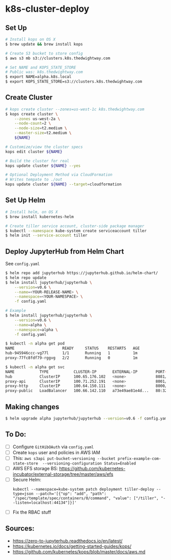 # k8s-cluster-deploy

## Set Up

```bash
# Install kops on OS X
$ brew update && brew install kops

# Create S3 bucket to store config
$ aws s3 mb s3://clusters.k8s.thedwightway.com

# Set NAME and KOPS_STATE_STORE
# Public was: k8s.thedwightway.com
$ export NAME=alpha.k8s.local
$ export KOPS_STATE_STORE=s3://clusters.k8s.thedwightway.com
```
 
## Create Cluster

```bash
# kops create cluster --zones=us-west-1c k8s.thedwightway.com
$ kops create cluster \
    --zones us-west-2a \
    --node-count=2 \
    --node-size=t2.medium \
    --master-size=t2.medium \
    ${NAME}

# Customize/view the cluster specs
kops edit cluster ${NAME}

# Build the cluster for real
kops update cluster ${NAME} --yes

# Optional Deployment Method via CloudFormation
# Writes tempate to ./out
kops update cluster ${NAME} --target=cloudformation

```

## Set Up Helm

```bash
# Install helm, on OS X
$ brew install kubernetes-helm

# Create tiller service account, cluster-side package manager
$ kubectl --namespace kube-system create serviceaccount tiller
$ helm init --service-account tiller
```

## Deploy JupyterHub from Helm Chart
See `config.yaml`

```bash
$ helm repo add jupyterhub https://jupyterhub.github.io/helm-chart/
$ helm repo update
$ helm install jupyterhub/jupyterhub \
    --version=v0.6 \
    --name=<YOUR-RELEASE-NAME> \
    --namespace=<YOUR-NAMESPACE> \
    -f config.yaml
```
```bash
# Example
$ helm install jupyterhub/jupyterhub \
    --version=v0.6 \
    --name=alpha \
    --namespace=alpha \
    -f config.yaml

$ kubectl -n alpha get pod
NAME                     READY     STATUS    RESTARTS   AGE
hub-945946ccc-vg77l      1/1       Running   1          1m
proxy-77fc8fdf79-rggvg   2/2       Running   0          1m

$ kubectl -n alpha get svc
NAME           TYPE           CLUSTER-IP       EXTERNAL-IP        PORT(S)                      AGE
hub            ClusterIP      100.65.176.102   <none>             8081/TCP                     2m
proxy-api      ClusterIP      100.71.252.191   <none>             8001/TCP                     2m
proxy-http     ClusterIP      100.64.150.111   <none>             8000/TCP                     2m
proxy-public   LoadBalancer   100.66.142.110   a73e49ae81e4d...   80:32174/TCP,443:31291/TCP   2m
```

## Making changes
```bash
$ helm upgrade alpha jupyterhub/jupyterhub --version=v0.6 -f config.yaml
```

## To Do:  
- [ ] Configure `GitHibOAuth` via `config.yaml`
- [ ] Create `kops` user and policies in AWS IAM
- [ ] This: `aws s3api put-bucket-versioning --bucket prefix-example-com-state-store  --versioning-configuration Status=Enabled` 
- [ ] AWS EFS storage BS: https://github.com/kubernetes-incubator/external-storage/tree/master/aws/efs
- [ ] Secure Helm:
    ```
    kubectl --namespace=kube-system patch deployment tiller-deploy --type=json --patch='[{"op": "add", "path": "/spec/template/spec/containers/0/command", "value": ["/tiller", "--listen=localhost:44134"]}]'
    ```
- [ ] Fix the RBAC stuff
## Sources:
 - https://zero-to-jupyterhub.readthedocs.io/en/latest/ 
 - https://kubernetes.io/docs/getting-started-guides/kops/
 - https://github.com/kubernetes/kops/blob/master/docs/aws.md
